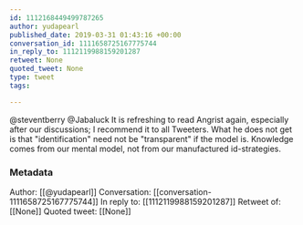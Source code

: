 ```yaml
---
id: 1112168449499787265
author: yudapearl
published_date: 2019-03-31 01:43:16 +00:00
conversation_id: 1111658725167775744
in_reply_to: 1112119988159201287
retweet: None
quoted_tweet: None
type: tweet
tags:

---
```


@steventberry @Jabaluck It is refreshing to read Angrist again, especially after our discussions; I recommend it to all Tweeters. What he does not get is that "identification" need not be "transparent" if the model is. Knowledge comes from our mental model, not from our manufactured id-strategies.

### Metadata

Author: [[@yudapearl]]
Conversation: [[conversation-1111658725167775744]]
In reply to: [[1112119988159201287]]
Retweet of: [[None]]
Quoted tweet: [[None]]
